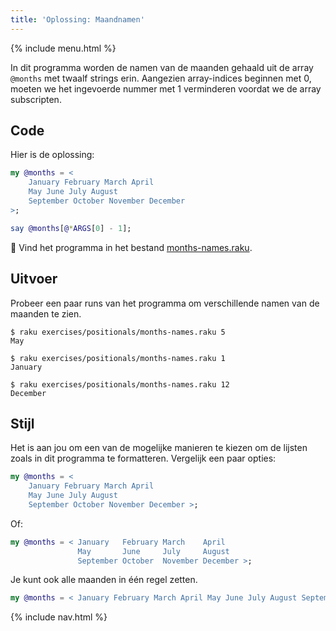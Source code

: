 ```yaml
---
title: 'Oplossing: Maandnamen'
---
```


{% include menu.html %}

In dit programma worden de namen van de maanden gehaald uit de array `@months` met twaalf strings erin. Aangezien array-indices beginnen met 0, moeten we het ingevoerde nummer met 1 verminderen voordat we de array subscripten.

## Code

Hier is de oplossing:

```raku
my @months = <
    January February March April
    May June July August
    September October November December
>;

say @months[@*ARGS[0] - 1];
```

🦋 Vind het programma in het bestand [months-names.raku](https://github.com/ash/raku-course/blob/master/exercises/positionals/months-names.raku).

## Uitvoer

Probeer een paar runs van het programma om verschillende namen van de maanden te zien.

```console
$ raku exercises/positionals/months-names.raku 5
May

$ raku exercises/positionals/months-names.raku 1
January

$ raku exercises/positionals/months-names.raku 12
December
```

## Stijl

Het is aan jou om een van de mogelijke manieren te kiezen om de lijsten zoals in dit programma te formatteren. Vergelijk een paar opties:

```raku
my @months = <
    January February March April
    May June July August
    September October November December >;
```

Of:

```raku
my @months = < January   February March    April
               May       June     July     August
               September October  November December >;
```

Je kunt ook alle maanden in één regel zetten.

```raku
my @months = < January February March April May June July August September October November December >;
```

{% include nav.html %}